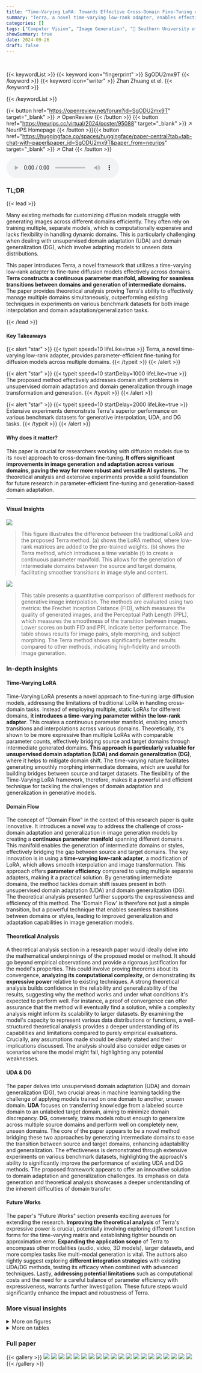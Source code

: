 ```yaml
---
title: "Time-Varying LoRA: Towards Effective Cross-Domain Fine-Tuning of Diffusion Models"
summary: "Terra, a novel time-varying low-rank adapter, enables effective cross-domain fine-tuning of diffusion models by creating a continuous parameter manifold, facilitating efficient knowledge sharing and g..."
categories: []
tags: ["Computer Vision", "Image Generation", "🏢 Southern University of Science and Technology",]
showSummary: true
date: 2024-09-26
draft: false
---
```


<br>

{{< keywordList >}}
{{< keyword icon="fingerprint" >}} SgODU2mx9T {{< /keyword >}}
{{< keyword icon="writer" >}} Zhan Zhuang et el. {{< /keyword >}}
 
{{< /keywordList >}}

{{< button href="https://openreview.net/forum?id=SgODU2mx9T" target="_blank" >}}
↗ OpenReview
{{< /button >}}
{{< button href="https://neurips.cc/virtual/2024/poster/95088" target="_blank" >}}
↗ NeurIPS Homepage
{{< /button >}}{{< button href="https://huggingface.co/spaces/huggingface/paper-central?tab=tab-chat-with-paper&paper_id=SgODU2mx9T&paper_from=neurips" target="_blank" >}}
↗ Chat
{{< /button >}}



<audio controls>
    <source src="https://ai-paper-reviewer.com/SgODU2mx9T/podcast.wav" type="audio/wav">
    Your browser does not support the audio element.
</audio>


### TL;DR


{{< lead >}}

Many existing methods for customizing diffusion models struggle with generating images across different domains efficiently.  They often rely on training multiple, separate models, which is computationally expensive and lacks flexibility in handling dynamic domains. This is particularly challenging when dealing with unsupervised domain adaptation (UDA) and domain generalization (DG), which involve adapting models to unseen data distributions. 

This paper introduces Terra, a novel framework that utilizes a time-varying low-rank adapter to fine-tune diffusion models effectively across domains.  **Terra constructs a continuous parameter manifold, allowing for seamless transitions between domains and generation of intermediate domains.** The paper provides theoretical analysis proving Terra's ability to effectively manage multiple domains simultaneously, outperforming existing techniques in experiments on various benchmark datasets for both image interpolation and domain adaptation/generalization tasks.

{{< /lead >}}


#### Key Takeaways

{{< alert "star" >}}
{{< typeit speed=10 lifeLike=true >}} Terra, a novel time-varying low-rank adapter, provides parameter-efficient fine-tuning for diffusion models across multiple domains. {{< /typeit >}}
{{< /alert >}}

{{< alert "star" >}}
{{< typeit speed=10 startDelay=1000 lifeLike=true >}} The proposed method effectively addresses domain shift problems in unsupervised domain adaptation and domain generalization through image transformation and generation. {{< /typeit >}}
{{< /alert >}}

{{< alert "star" >}}
{{< typeit speed=10 startDelay=2000 lifeLike=true >}} Extensive experiments demonstrate Terra's superior performance on various benchmark datasets for generative interpolation, UDA, and DG tasks. {{< /typeit >}}
{{< /alert >}}

#### Why does it matter?
This paper is crucial for researchers working with diffusion models due to its novel approach to cross-domain fine-tuning.  **It offers significant improvements in image generation and adaptation across various domains, paving the way for more robust and versatile AI systems.**  The theoretical analysis and extensive experiments provide a solid foundation for future research in parameter-efficient fine-tuning and generation-based domain adaptation.

------
#### Visual Insights



![](https://ai-paper-reviewer.com/SgODU2mx9T/figures_1_1.jpg)

> This figure illustrates the difference between the traditional LoRA and the proposed Terra method.  (a) shows the LoRA method, where low-rank matrices are added to the pre-trained weights. (b) shows the Terra method, which introduces a time variable (t) to create a continuous parameter manifold. This allows for the generation of intermediate domains between the source and target domains, facilitating smoother transitions in image style and content.





![](https://ai-paper-reviewer.com/SgODU2mx9T/tables_7_1.jpg)

> This table presents a quantitative comparison of different methods for generative image interpolation.  The methods are evaluated using two metrics: the Frechet Inception Distance (FID), which measures the quality of generated images, and the Perceptual Path Length (PPL), which measures the smoothness of the transition between images. Lower scores on both FID and PPL indicate better performance.  The table shows results for image pairs, style morphing, and subject morphing. The Terra method shows significantly better results compared to other methods, indicating high-fidelity and smooth image generation.





### In-depth insights


#### Time-Varying LoRA
Time-Varying LoRA presents a novel approach to fine-tuning large diffusion models, addressing the limitations of traditional LoRA in handling cross-domain tasks.  Instead of employing multiple, static LoRAs for different domains, **it introduces a time-varying parameter within the low-rank adapter**. This creates a continuous parameter manifold, enabling smooth transitions and interpolations across various domains.  Theoretically, it's shown to be more expressive than multiple LoRAs with comparable parameter counts, effectively bridging source and target domains through intermediate generated domains. **This approach is particularly valuable for unsupervised domain adaptation (UDA) and domain generalization (DG)**, where it helps to mitigate domain shift.  The time-varying nature facilitates generating smoothly morphing intermediate domains, which are useful for building bridges between source and target datasets.  The flexibility of the Time-Varying LoRA framework, therefore, makes it a powerful and efficient technique for tackling the challenges of domain adaptation and generalization in generative models.

#### Domain Flow
The concept of "Domain Flow" in the context of this research paper is quite innovative.  It introduces a novel way to address the challenge of cross-domain adaptation and generalization in image generation models by creating a **continuous parameter manifold** spanning different domains. This manifold enables the generation of intermediate domains or styles, effectively bridging the gap between source and target domains.  The key innovation is in using a **time-varying low-rank adapter**, a modification of LoRA, which allows smooth interpolation and image transformation.  This approach offers **parameter efficiency** compared to using multiple separate adapters, making it a practical solution.  By generating intermediate domains, the method tackles domain shift issues present in both unsupervised domain adaptation (UDA) and domain generalization (DG). The theoretical analysis presented further supports the expressiveness and efficiency of this method.  The 'Domain Flow' is therefore not just a simple transition, but a powerful technique that enables seamless transitions between domains or styles, leading to improved generalization and adaptation capabilities in image generation models.

#### Theoretical Analysis
A theoretical analysis section in a research paper would ideally delve into the mathematical underpinnings of the proposed model or method.  It should go beyond empirical observations and provide a rigorous justification for the model's properties. This could involve proving theorems about its convergence, **analyzing its computational complexity**, or demonstrating its **expressive power** relative to existing techniques.  A strong theoretical analysis builds confidence in the reliability and generalizability of the results, suggesting why the method works and under what conditions it's expected to perform well.  For instance, a proof of convergence can offer assurance that the method will eventually find a solution, while a complexity analysis might inform its scalability to larger datasets.  By examining the model's capacity to represent various data distributions or functions, a well-structured theoretical analysis provides a deeper understanding of its capabilities and limitations compared to purely empirical evaluations.  Crucially, any assumptions made should be clearly stated and their implications discussed.  The analysis should also consider edge cases or scenarios where the model might fail, highlighting any potential weaknesses.

#### UDA & DG
The paper delves into unsupervised domain adaptation (UDA) and domain generalization (DG), two crucial areas in machine learning tackling the challenge of applying models trained on one domain to another, unseen domain.  **UDA** focuses on transferring knowledge from a labeled source domain to an unlabeled target domain, aiming to minimize domain discrepancy.  **DG**, conversely, trains models robust enough to generalize across multiple source domains and perform well on completely new, unseen domains. The core of the paper appears to be a novel method bridging these two approaches by generating intermediate domains to ease the transition between source and target domains, enhancing adaptability and generalization. The effectiveness is demonstrated through extensive experiments on various benchmark datasets, highlighting the approach's ability to significantly improve the performance of existing UDA and DG methods. The proposed framework appears to offer an innovative solution to domain adaptation and generalization challenges.  Its emphasis on data generation and theoretical analysis showcases a deeper understanding of the inherent difficulties of domain transfer.

#### Future Works
The paper's "Future Works" section presents exciting avenues for extending the research.  **Improving the theoretical analysis** of Terra's expressive power is crucial, potentially involving exploring different function forms for the time-varying matrix and establishing tighter bounds on approximation error.  **Expanding the application scope** of Terra to encompass other modalities (audio, video, 3D models), larger datasets, and more complex tasks like multi-modal generation is vital.  The authors also rightly suggest exploring **different integration strategies** with existing UDA/DG methods, testing its efficacy when combined with advanced techniques.  Lastly, **addressing potential limitations** such as computational costs and the need for a careful balance of parameter efficiency with expressiveness, warrants further investigation.  These future steps would significantly enhance the impact and robustness of Terra.


### More visual insights

<details>
<summary>More on figures
</summary>


![](https://ai-paper-reviewer.com/SgODU2mx9T/figures_4_1.jpg)

> This figure illustrates the training process for creating evolving visual domains using Terra.  The process involves fine-tuning a text-to-image diffusion model with Terra, a time-varying low-rank adapter. The model is trained on source images (t=0) and target images (t=1), each with corresponding text prompts. The continuous time variable 't' allows for the generation of intermediate domains between the source and target domains, representing smooth transitions between the two.


![](https://ai-paper-reviewer.com/SgODU2mx9T/figures_5_1.jpg)

> This figure illustrates the two-stage frameworks for unsupervised domain adaptation (UDA) and domain generalization (DG) using the proposed Terra model.  The UDA framework (a) involves first training Terra to generate images in both the source and target domains. Then, it uses the trained Terra to transform source domain images into the style of the target domain, creating an 'adapted' source domain with a smaller domain gap to the target domain. This expanded source domain is then used with an existing UDA method. The DG framework (b) trains a 't predictor' network to assign a time variable to each image based on its style. This variable is then used by Terra to generate intermediate domains by interpolating between existing source domains. These new generated samples are combined with the original source domains to train a more generalized model.


![](https://ai-paper-reviewer.com/SgODU2mx9T/figures_6_1.jpg)

> This figure shows three examples of image morphing using the Terra model. The top row shows morphing between two portraits, one in the style of Van Gogh and the other in a more realistic style. The second row shows morphing between two images of a high-speed train, one in a photorealistic style and the other in a more painterly style. The bottom row shows morphing between two images of a pet, one a kitten and the other a dog.  Each row demonstrates the ability of Terra to generate smooth transitions between different image styles and subjects.


![](https://ai-paper-reviewer.com/SgODU2mx9T/figures_8_1.jpg)

> This figure uses t-SNE to visualize the effectiveness of the proposed Terra method in unsupervised domain adaptation (UDA). It shows the distribution of data points from the source domain, target domain, adapted source domain (source data transformed to resemble the target), and generated target domain (synthetic data generated to resemble the target). The visualization is done for four image classes from the Office-Home dataset (Pr→Cl task). The plots show how Terra helps bridge the gap between the source and target domains by generating intermediate samples, improving the performance of UDA.


![](https://ai-paper-reviewer.com/SgODU2mx9T/figures_8_2.jpg)

> The figure illustrates the proposed Terra, a Time-varying low-rank adapter, and its differences from the conventional LoRA adapter.  Panel (a) shows the conceptual difference between LoRA and Terra: LoRA utilizes a single low-rank matrix update while Terra incorporates a time-varying component for dynamic domain transformations. Panel (b) demonstrates Terra's application in generating domain flows. A continuous parameter manifold is formed by varying the time parameter 't' allowing for smooth transitions and the generation of intermediate domains between the source and target domains.


![](https://ai-paper-reviewer.com/SgODU2mx9T/figures_20_1.jpg)

> This figure shows a qualitative comparison of image morphing results between different methods: DGP, DDIM, LoRA interpolation, DiffMorpher and Terra.  The top row shows the results using DGP (GAN-based). The second row displays results using DDIM, while the third row illustrates those obtained via LoRA interpolation. The fourth row shows the results using DiffMorpher, and the fifth shows results from the Terra method. Finally, the bottom row provides results of a method combining Terra with DiffMorpher. The figure demonstrates that Terra generates smoother and more natural-looking intermediate images compared to the other methods.


![](https://ai-paper-reviewer.com/SgODU2mx9T/figures_21_1.jpg)

> This figure shows three examples of the generative interpolation capabilities of Terra.  The top row demonstrates morphing between two images (a portrait photo and an oil painting). The middle row shows style morphing (from photorealistic to watercolor painting). The bottom row depicts subject morphing (transitioning between images of a person and a pet).  Each row illustrates a smooth transition between the source and target image, highlighting Terra's capacity to create intermediate representations.


![](https://ai-paper-reviewer.com/SgODU2mx9T/figures_21_2.jpg)

> This figure shows three examples of image morphing using the Terra model.  The top row demonstrates morphing between two images; the middle row shows style morphing; and the bottom row illustrates subject morphing. Each row displays a sequence of images that smoothly transition between the source and target images, showcasing Terra's ability to generate intermediate images with consistent styles or subjects.


![](https://ai-paper-reviewer.com/SgODU2mx9T/figures_25_1.jpg)

> This figure illustrates the proposed Terra method, a time-varying low-rank adapter for fine-tuning diffusion models.  Panel (a) shows how Terra builds upon the existing LoRA method by introducing a time-varying component, allowing for a continuous parameter manifold. Panel (b) demonstrates how Terra generates a continuous flow of intermediate domains between a source and target domain.  This is achieved by varying a time parameter, 't',  allowing for smooth transitions between different domains and styles.


</details>




<details>
<summary>More on tables
</summary>


![](https://ai-paper-reviewer.com/SgODU2mx9T/tables_7_2.jpg)
> This table presents the results of unsupervised domain adaptation (UDA) experiments using different methods on the Office-Home and VisDA datasets.  The table shows the transfer accuracy (percentage) achieved by each method on various sub-tasks within each dataset.  The best performing method for each sub-task is highlighted in bold, providing a clear comparison across multiple state-of-the-art UDA techniques and the proposed Terra method.

![](https://ai-paper-reviewer.com/SgODU2mx9T/tables_8_1.jpg)
> This table shows the transfer accuracies achieved by different methods on the Office-Home and VisDA datasets for unsupervised domain adaptation (UDA).  The results are presented as percentages and broken down by individual class and domain.  The best performance for each setting is highlighted in bold, showing the effectiveness of the proposed method.

![](https://ai-paper-reviewer.com/SgODU2mx9T/tables_9_1.jpg)
> This table presents the results of unsupervised domain adaptation (UDA) experiments on the Office-Home and VisDA datasets.  It compares the performance of several different methods, including the proposed Terra method, and shows the transfer accuracy for each method across different source and target domains.  The best accuracy for each domain transfer task is highlighted in bold, showcasing the effectiveness of certain methods in transferring knowledge between domains.

![](https://ai-paper-reviewer.com/SgODU2mx9T/tables_19_1.jpg)
> The table presents three possible forms for the time-dependent function F(W, t) within the Terra model.  These are Linear, Exponential, and Cosine. Each form offers a different way of incorporating the time variable (t) and the weight matrix (W) to create a parameter manifold for domain adaptation. The table also provides the derivatives of these functions with respect to time and the value of the function at time t=0.  The 'Diagonal' column shows variants designed for the diagonal of the matrix, allowing for control over specific elements.

![](https://ai-paper-reviewer.com/SgODU2mx9T/tables_20_1.jpg)
> This table presents the results of an ablation study on the dimensionality of the time variable (t) used in the Terra model and a comparison of the linear form of Terra with other configurations.  The experiment uses the PACS dataset for domain generalization (DG). The table shows the average accuracy across different domains (A, C, P, S) for various dimensions of t (dim1, dim2, dim3) and the Linear form, along with the baseline (ERM).  The highest average accuracy for each configuration is highlighted in bold.

![](https://ai-paper-reviewer.com/SgODU2mx9T/tables_21_1.jpg)
> This table presents the performance of various unsupervised domain adaptation (UDA) methods on the Office-Home and VisDA datasets.  The results are expressed as transfer accuracy percentages, which is a measure of how well a model trained on a source domain generalizes to a target domain.  The table highlights the best-performing method for each task.  The methods compared include ERM, DANN, AFN, CDAN, MDD, SDAT, MSGD, MCC, and the proposed Terra, both alone and integrated with existing methods (MCC+Terra and ELS+Terra).

![](https://ai-paper-reviewer.com/SgODU2mx9T/tables_22_1.jpg)
> This table presents the results of unsupervised domain adaptation (UDA) experiments using the proposed Terra method and several baseline methods on the Office-Home and VisDA datasets.  The table shows the transfer accuracy (percentage of correctly classified images) for each method across different source and target domain combinations.  The 'Avg' column represents the average accuracy across all domain combinations.  The best performance for each domain combination is highlighted in bold, indicating the effectiveness of the Terra method in improving the accuracy of UDA compared to existing approaches.

![](https://ai-paper-reviewer.com/SgODU2mx9T/tables_22_2.jpg)
> This table presents the classification accuracies achieved by different domain generalization (DG) methods on the PACS and Office-Home datasets.  The methods include several baselines (ERM, MIRO, SAGM, SWAD) and the proposed Terra method, both alone and integrated with existing baselines.  The table shows the average accuracy across different visual domains (A, C, P, S for PACS; Ar, Cl, Pr, Rw for Office-Home) and the overall average accuracy. The best performance for each setting is highlighted in bold. The results demonstrate the effectiveness of the Terra method in improving the generalization capabilities of the baseline models.

![](https://ai-paper-reviewer.com/SgODU2mx9T/tables_22_3.jpg)
> This table shows the transfer accuracies achieved by different unsupervised domain adaptation (UDA) methods on the Office-Home and VisDA datasets.  The results are presented as percentages, indicating the success rate of transferring knowledge from a source domain to a target domain. The 'best performance' is highlighted in bold for each task, indicating which method performed best in each scenario.

![](https://ai-paper-reviewer.com/SgODU2mx9T/tables_23_1.jpg)
> This table compares the performance of different morphing methods (DiffMorpher and LoRA Interpolation) combined with the SWAD method for domain generalization on the Office-Home dataset.  It highlights the superior performance of Terra, which integrates domain knowledge more effectively than direct interpolation between images.

![](https://ai-paper-reviewer.com/SgODU2mx9T/tables_23_2.jpg)
> This table shows the transfer accuracy achieved by different methods on the Office-Home and VisDA datasets for unsupervised domain adaptation (UDA).  The results are presented as percentages and indicate the model's ability to generalize from a source domain to a target domain.  The best performing method for each sub-task is highlighted in bold, allowing for easy comparison between different approaches.

![](https://ai-paper-reviewer.com/SgODU2mx9T/tables_24_1.jpg)
> This table presents the transfer accuracies achieved by various unsupervised domain adaptation (UDA) methods on the Office-Home and VisDA datasets.  The results are shown as percentages, and the best performance for each category is highlighted in bold. The table compares the performance of the proposed Terra method (combined with existing UDA methods) against several baseline UDA methods.  This allows for a quantitative evaluation of Terra's effectiveness in improving the accuracy of domain adaptation.

![](https://ai-paper-reviewer.com/SgODU2mx9T/tables_24_2.jpg)
> This table presents the transfer accuracy results for several unsupervised domain adaptation (UDA) methods on two benchmark datasets: Office-Home and VisDA.  The results show the performance of each method across different source and target domain pairs.  The best performing method for each pair is highlighted in bold. This allows for a comparison of the effectiveness of different UDA approaches in transferring knowledge from a source domain to a target domain.

![](https://ai-paper-reviewer.com/SgODU2mx9T/tables_24_3.jpg)
> This table presents the performance comparison of different unsupervised domain adaptation (UDA) methods on two benchmark datasets: Office-Home and VisDA.  The results are presented as transfer accuracy percentages, indicating the success rate of adapting a model trained on a source domain to a target domain. The best performing method for each task and dataset is highlighted in bold, allowing for a clear comparison of UDA method effectiveness.

![](https://ai-paper-reviewer.com/SgODU2mx9T/tables_24_4.jpg)
> This table presents the results of domain generalization (DG) experiments on the PACS and OfficeHome datasets.  Several methods are compared, including ERM (Empirical Risk Minimization), SWAD (Sharpness-Aware Minimization), SAGM (Sharpness-Aware Gradient Matching), DomainDiff, and the proposed Terra method, both individually and in combination with other methods.  The table shows the accuracy achieved by each method on different subsets of each dataset, representing diverse visual domains. The best performance for each subset is highlighted in bold, enabling easy comparison between the different methods and their performance in various domains.

</details>




### Full paper

{{< gallery >}}
<img src="https://ai-paper-reviewer.com/SgODU2mx9T/1.png" class="grid-w50 md:grid-w33 xl:grid-w25" />
<img src="https://ai-paper-reviewer.com/SgODU2mx9T/2.png" class="grid-w50 md:grid-w33 xl:grid-w25" />
<img src="https://ai-paper-reviewer.com/SgODU2mx9T/3.png" class="grid-w50 md:grid-w33 xl:grid-w25" />
<img src="https://ai-paper-reviewer.com/SgODU2mx9T/4.png" class="grid-w50 md:grid-w33 xl:grid-w25" />
<img src="https://ai-paper-reviewer.com/SgODU2mx9T/5.png" class="grid-w50 md:grid-w33 xl:grid-w25" />
<img src="https://ai-paper-reviewer.com/SgODU2mx9T/6.png" class="grid-w50 md:grid-w33 xl:grid-w25" />
<img src="https://ai-paper-reviewer.com/SgODU2mx9T/7.png" class="grid-w50 md:grid-w33 xl:grid-w25" />
<img src="https://ai-paper-reviewer.com/SgODU2mx9T/8.png" class="grid-w50 md:grid-w33 xl:grid-w25" />
<img src="https://ai-paper-reviewer.com/SgODU2mx9T/9.png" class="grid-w50 md:grid-w33 xl:grid-w25" />
<img src="https://ai-paper-reviewer.com/SgODU2mx9T/10.png" class="grid-w50 md:grid-w33 xl:grid-w25" />
<img src="https://ai-paper-reviewer.com/SgODU2mx9T/11.png" class="grid-w50 md:grid-w33 xl:grid-w25" />
<img src="https://ai-paper-reviewer.com/SgODU2mx9T/12.png" class="grid-w50 md:grid-w33 xl:grid-w25" />
<img src="https://ai-paper-reviewer.com/SgODU2mx9T/13.png" class="grid-w50 md:grid-w33 xl:grid-w25" />
<img src="https://ai-paper-reviewer.com/SgODU2mx9T/14.png" class="grid-w50 md:grid-w33 xl:grid-w25" />
<img src="https://ai-paper-reviewer.com/SgODU2mx9T/15.png" class="grid-w50 md:grid-w33 xl:grid-w25" />
<img src="https://ai-paper-reviewer.com/SgODU2mx9T/16.png" class="grid-w50 md:grid-w33 xl:grid-w25" />
<img src="https://ai-paper-reviewer.com/SgODU2mx9T/17.png" class="grid-w50 md:grid-w33 xl:grid-w25" />
<img src="https://ai-paper-reviewer.com/SgODU2mx9T/18.png" class="grid-w50 md:grid-w33 xl:grid-w25" />
<img src="https://ai-paper-reviewer.com/SgODU2mx9T/19.png" class="grid-w50 md:grid-w33 xl:grid-w25" />
<img src="https://ai-paper-reviewer.com/SgODU2mx9T/20.png" class="grid-w50 md:grid-w33 xl:grid-w25" />
{{< /gallery >}}